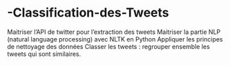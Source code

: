 # -Classification-des-Tweets
Maitriser l’API de twitter pour l’extraction des tweets Maitriser la partie NLP (natural language processing) avec NLTK en Python Appliquer les principes de nettoyage des données Classer les tweets : regrouper ensemble les tweets qui sont similaires.

